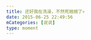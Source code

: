 ```yaml
---
title: 还好我在洗澡，不然死翘翘了💀
date: 2015-06-25 22:49:56
mCategories: [说说]
type: moment
---
```


<div id="pics-20150625224956"></div>

<script>
var data = [
    {"link": "2015-06-25_000000.webp", "type": "shuoshuo"}
];
picsRender(data, "pics-20150625224956");
</script>
